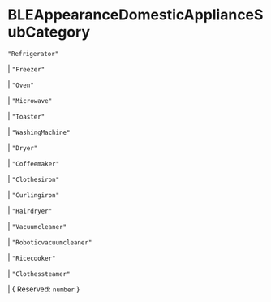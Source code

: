 # **BLEAppearanceDomesticApplianceSubCategory**
`"Refrigerator"`

|  `"Freezer"`

|  `"Oven"`

|  `"Microwave"`

|  `"Toaster"`

|  `"WashingMachine"`

|  `"Dryer"`

|  `"Coffeemaker"`

|  `"Clothesiron"`

|  `"Curlingiron"`

|  `"Hairdryer"`

|  `"Vacuumcleaner"`

|  `"Roboticvacuumcleaner"`

|  `"Ricecooker"`

|  `"Clothessteamer"`

|  {
  Reserved: `number`
}